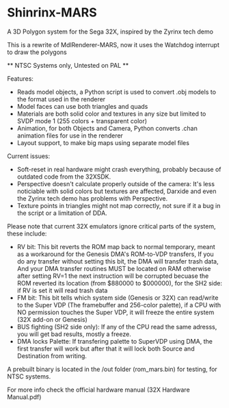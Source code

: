 # Shinrinx-MARS
A 3D Polygon system for the Sega 32X, inspired by the Zyrinx tech demo

This is a rewrite of MdlRenderer-MARS, now it uses the Watchdog interrupt to draw the polygons

** NTSC Systems only, Untested on PAL **

Features:
- Reads model objects, a Python script is used to convert .obj models to the format used in the renderer
- Model faces can use both triangles and quads
- Materials are both solid color and textures in any size but limited to SVDP mode 1 (255 colors + transparent color)
- Animation, for both Objects and Camera, Python converts .chan animation files for use in the renderer
- Layout support, to make big maps using separate model files

Current issues:
- Soft-reset in real hardware might crash everything, probably because of outdated code from the 32XSDK.
- Perspective doesn't calculate properly outside of the camera: It's less noticiable with solid colors but textures are affected, Darxide and even the Zyrinx tech demo has problems with Perspective.
- Texture points in triangles might not map correctly, not sure if it a bug in the script or a limitation of DDA.

Please note that current 32X emulators ignore critical parts of the system, these include:
- RV bit: This bit reverts the ROM map back to normal temporary, meant as a workaround for the Genesis DMA's ROM-to-VDP transfers, If you do any transfer without setting this bit, the DMA will transfer trash data, And your DMA transfer routines MUST be located on RAM otherwise after setting RV=1 the next instruction will be corrupted becuase the ROM reverted its location (from $880000 to $000000), for the SH2 side: if RV is set it will read trash data
- FM bit: This bit tells which system side (Genesis or 32X) can read/write to the Super VDP (The framebuffer and 256-color palette), if a CPU with NO permission touches the Super VDP, it will freeze the entire system (32X add-on or Genesis)
- BUS fighting (SH2 side only): If any of the CPU read the same adresss, you will get bad results, mostly a freeze.
- DMA locks Palette: If transfering palette to SuperVDP using DMA, the first transfer will work but after that it will lock both Source and Destination from writing.

A prebuilt binary is located in the /out folder (rom_mars.bin) for testing, for NTSC systems.

For more info check the official hardware manual (32X Hardware Manual.pdf)
